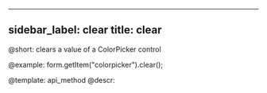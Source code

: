 
---
sidebar_label: clear
title: clear
---          

@short: clears a value of a ColorPicker control





@example:
form.getItem("colorpicker").clear();


@template: api_method
@descr:



